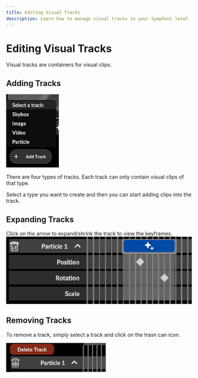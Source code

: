 ```yaml
---
title: Editing Visual Tracks
description: Learn how to manage visual tracks in your Symphoni level
---
```


# Editing Visual Tracks

Visual tracks are containers for visual clips.

## Adding Tracks

![Create Track](/img/createtrack.png)

There are four types of tracks. Each track can only contain visual clips of that type.

Select a type you want to create and then you can start adding clips into the track.

## Expanding Tracks

Click on the arrow to expand/shrink the track to view the keyframes.
![Expand Track](/img/expandtrack.png)

## Removing Tracks
To remove a track, simply select a track and click on the trasn can icon.

![Remove Track](/img/deletetrack.png)